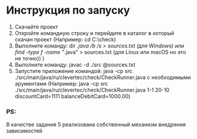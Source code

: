 # Инструкция по запуску

1. Скачайте проект
2. Откройте командную строку и перейдите в каталог в который скачан проект (Например: cd C:\check)
3. Выполните команду: dir *.java /b /s > sources.txt (для Windows) или find -type f -name "*.java" > sources.txt (для
   Linux или macOS но это не точно)) )
4. Выполните команду: javac -d ./src @sources.txt
5. Запустите приложение командой: java -cp src ./src/main/java/ru/clevertec/check/CheckRunner.java с необходимыми
   арументами (Например: java -cp src ./src/main/java/ru/clevertec/check/CheckRunner.java 1-1 20-10 discountCard=1111
   balanceDebitCard=1000.00)

### PS:

В качестве задания 5 реализована собственный механизм внедрения зависимостей

